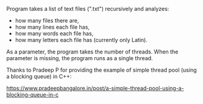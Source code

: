 Program takes a list of text files (".txt") recursively and analyzes:
- how many files there are,
- how many lines each file has,
- how many words each file has,
- how many letters each file has (currently only Latin). 

As a parameter, the program takes the number of threads. When the parameter is missing, the program runs as a single thread. 


Thanks to Pradeep P for providing the example of simple thread pool (using a blocking queue) in C++:

https://www.pradeepbangalore.in/post/a-simple-thread-pool-using-a-blocking-queue-in-c
